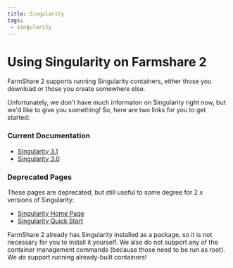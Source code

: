 ```yaml
---
title: Singularity
tags: 
 - singularity
---
```


# Using Singularity on Farmshare 2

FarmShare 2 supports running Singularity containers, either those you download or those you create somewhere else.

Unfortunately, we don't have much informaton on Singularity right now, but we'd like to give you something! So, here are two links for you to get started:

### Current Documentation

 * [Singularity 3.1](https://www.sylabs.io/guides/3.1/user-guide/)
 * [Singularity 3.0](https://www.sylabs.io/guides/3.0/user-guide/)

### Deprecated Pages 

These pages are deprecated, but still useful to some degree for 2.x versions of Singularity:

 * [Singularity Home Page](http://singularity.lbl.gov)
 * [Singularity Quick Start](http://singularity.lbl.gov/quickstart)

FarmShare 2 already has Singularity installed as a package, so it is not necessary for you to install it yourself. We also do not support any of the container management commands (because those need to be run as root). We *do* support running already-built containers!

